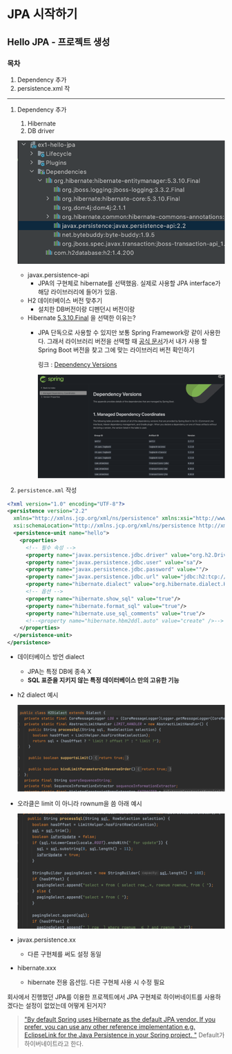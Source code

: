 # JPA 시작하기

## Hello JPA - 프로젝트 생성

### 목차
1. Dependency 추가
2. persistence.xml 작
---
1. Dependency 추가
    1. Hibernate
    2. DB driver
    
    ![Untitled](Untitled.png)
    
    - javax.persistence-api
        - JPA의 구현체로 hibernate를 선택했음. 실제로 사용할 JPA interface가 해당 라이브러리에 들어가 있음.
    - H2 데이터베이스 버전 맞추기
        - 설치한 DB버전이랑 디펜던시 버전이랑
    - Hibernate [5.3.10.Final](http://5.3.10.Final) 을 선택한 이유는?
        - JPA 단독으로 사용할 수 있지만 보통 Spring Framework랑 같이 사용한다. 그래서 라이브러리 버전을 선택할 때 [공식 문서](https://spring.io/projects/spring-boot#learn)가서 내가 사용 할 Spring Boot 버전을 찾고 그에 맞는 라이브러리 버전 확인하기
            
            링크 : [Dependency Versions](https://docs.spring.io/spring-boot/docs/current/reference/html/dependency-versions.html#dependency-versions)
            
            ![Untitled](Untitled%201.png)
            

2. `persistence.xml` 작성

```xml
<?xml version="1.0" encoding="UTF-8"?>
<persistence version="2.2"
  xmlns="http://xmlns.jcp.org/xml/ns/persistence" xmlns:xsi="http://www.w3.org/2001/XMLSchema-instance"
  xsi:schemaLocation="http://xmlns.jcp.org/xml/ns/persistence http://xmlns.jcp.org/xml/ns/persistence/persistence_2_2.xsd">
  <persistence-unit name="hello">
    <properties>
      <!-- 필수 속성 -->
      <property name="javax.persistence.jdbc.driver" value="org.h2.Driver"/>
      <property name="javax.persistence.jdbc.user" value="sa"/>
      <property name="javax.persistence.jdbc.password" value=""/>
      <property name="javax.persistence.jdbc.url" value="jdbc:h2:tcp://localhost/~/test"/>
      <property name="hibernate.dialect" value="org.hibernate.dialect.H2Dialect"/>
      <!-- 옵션 -->
      <property name="hibernate.show_sql" value="true"/>
      <property name="hibernate.format_sql" value="true"/>
      <property name="hibernate.use_sql_comments" value="true"/>
      <!--<property name="hibernate.hbm2ddl.auto" value="create" />-->
    </properties>
  </persistence-unit>
</persistence>
```

- 데이터베이스 방언 dialect
    - JPA는 특정 DB에 종속 X
    - **SQL 표준을 지키지 않는 특정 데이터베이스 만의 고유한 기능**
- h2 dialect 예시
    
    ![Untitled](Untitled%202.png)
    
- 오라클은 limit 이 아니라 rownum을 씀 아래 예시
    
    ![Untitled](Untitled%203.png)
    
- javax.persistence.xx
    - 다른 구현체를 써도 설정 동일
- hibernate.xxx
    - hibernate 전용 옵션임. 다른 구현체 사용 시 수정 필요

회사에서 진행했던 JPA를 이용한 프로젝트에서 JPA 구현체로 하이버네이트를 사용하겠다는 설정이 없었는데 어떻게 된거지?

> ["By default Spring uses Hibernate as the default JPA vendor. If you prefer, you can use any other reference implementation e.g. EclipseLink for the Java Persistence in your Spring project. "](https://stackoverflow.com/questions/41902856/spring-boot-jpa-hibernate-as-default) 
Default가 하이버네이트라고 한다.
>